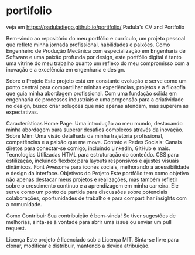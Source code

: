 # portifolio
veja em https://paduladiego.github.io/portifolio/
Padula's CV and Portfolio

Bem-vindo ao repositório do meu portfólio e currículo, um projeto pessoal que reflete minha jornada profissional, habilidades e paixões. Como Engenheiro de Produção Mecânica com especialização em Engenharia de Software e uma paixão profunda por design, este portfólio digital é tanto uma vitrine do meu trabalho quanto um reflexo do meu compromisso com a inovação e a excelência em engenharia e design.

Sobre o Projeto
Este projeto está em constante evolução e serve como um ponto central para compartilhar minhas experiências, projetos e a filosofia que guia minha abordagem profissional. Com uma fundação sólida em engenharia de processos industriais e uma propensão para a criatividade no design, busco criar soluções que não apenas atendam, mas superem as expectativas.

Características
Home Page: Uma introdução ao meu mundo, destacando minha abordagem para superar desafios complexos através da inovação.
Sobre Mim: Uma visão detalhada da minha trajetória profissional, competências e a paixão que me move.
Contato e Redes Sociais: Canais diretos para conectar-se comigo, incluindo LinkedIn, GitHub e mais.
Tecnologias Utilizadas
HTML para estruturação do conteúdo.
CSS para estilização, incluindo flexbox para layouts responsivos e ajustes visuais dinâmicos.
Font Awesome para ícones sociais, melhorando a acessibilidade e design da interface.
Objetivos do Projeto
Este portfólio tem como objetivo não apenas destacar meus projetos e realizações, mas também refletir sobre o crescimento contínuo e a aprendizagem em minha carreira. Ele serve como um ponto de partida para discussões sobre potenciais colaborações, oportunidades de trabalho e para compartilhar insights com a comunidade.

Como Contribuir
Sua contribuição é bem-vinda! Se tiver sugestões de melhorias, sinta-se à vontade para abrir uma issue ou enviar um pull request.

Licença
Este projeto é licenciado sob a Licença MIT. Sinta-se livre para clonar, modificar e distribuir, mantendo a devida atribuição.
